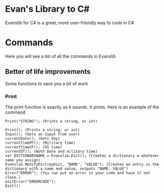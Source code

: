 # Evan's Library to C#
Evanslib for C# is a great, more user-friendly way to code in C#

# Commands
Here you will see a list of all the commands in Evanslib

## Better of life improvements
Some functions to save you a bit of work

### Print
The print function is exactly as it sounds. It prints. Here is an example of the command

    Print("STRING"); (Prints a string, or int)

    Print(); (Prints a string, or int)
    Input(); (Gets an input from user)
    currentDate(); (Gets day)
    currentTimeMT(); (Military time)
    currentTimeUT(); (US time)
    currentDT(); (Both Date and military time)
    var DICTIONARYNAME = Evanslib.Dict(); (Creates a dictionary w whatever name you assign)
    Evanslib.ModifyDict(myDict, "NAME", "VALUE"); (Creates an entry in the dictionary with a name and value, outputs "NAME: VALUE")
    Error("ERROR"); (You can put an error in your code and have it not close.)
    exitError("ERRORCODE");
    Exit();